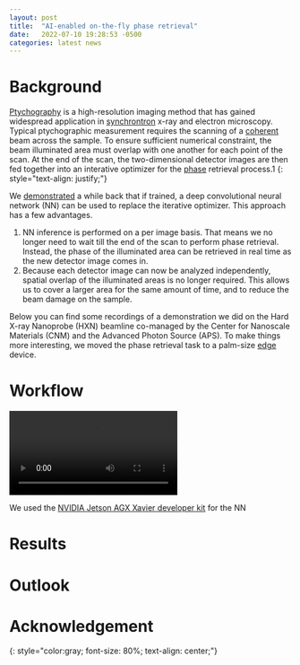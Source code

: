 ```yaml
---
layout: post
title:  "AI-enabled on-the-fly phase retrieval"
date:   2022-07-10 19:28:53 -0500
categories: latest news
---
```

# Background
[Ptychography](https://en.wikipedia.org/wiki/Ptychography) is a high-resolution imaging method that has gained widespread application in [synchrontron](https://en.wikipedia.org/wiki/Synchrotron) x-ray and electron microscopy. Typical ptychographic measurement requires the scanning of a [coherent](https://en.wikipedia.org/wiki/Coherence_(physics)) beam across the sample. To ensure sufficient numerical constraint, the beam illuminated area must overlap with one another for each point of the scan. At the end of the scan, the two-dimensional detector images are then fed together into an interative optimizer for the [phase](https://en.wikipedia.org/wiki/Phase_problem) retrieval process.1
{: style="text-align: justify;"}

We [demonstrated](https://aip.scitation.org/doi/10.1063/5.0013065) a while back that if trained, a deep convolutional neural network (NN) can be used to replace the iterative optimizer. This approach has a few advantages. 
<ol>
  <li>NN inference is performed on a per image basis. That means we no longer need to wait till the end of the scan to perform phase retrieval. Instead, the phase of the illuminated area can be retrieved in real time as the new detector image comes in.</li>
  <li>Because each detector image can now be analyzed independently, spatial overlap of the illuminated areas is no longer required. This allows us to cover a larger area for the same amount of time, and to reduce the beam damage on the sample.</li>
</ol>

Below you can find some recordings of a demonstration we did on the Hard X-ray Nanoprobe (HXN) beamline co-managed by the Center for Nanoscale Materials (CNM) and the Advanced Photon Source (APS). To make things more interesting, we moved the phase retrieval task to a palm-size [edge](https://en.wikipedia.org/wiki/Edge_computing) device.


# Workflow
<video src="https://user-images.githubusercontent.com/20727490/178176368-3216b2bf-65e3-44d1-9f55-b42ac557560b.mp4" controls="controls" style="max-width: 730px;">
</video>


We used the [NVIDIA Jetson AGX Xavier developer kit](https://developer.nvidia.com/embedded/jetson-agx-xavier-developer-kit) for the NN 

# Results

# Outlook

# Acknowledgement


{: style="color:gray; font-size: 80%; text-align: center;"}
